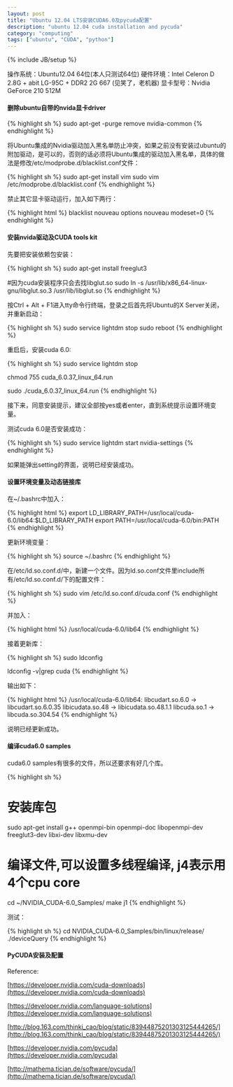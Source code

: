 ```yaml
---
layout: post
title: "Ubuntu 12.04 LTS安装CUDA6.0及pycuda配置"
description: "ubuntu 12.04 cuda installation and pycuda"
category: "computing"
tags: ["ubuntu", "CUDA", "python"]
---
```

{% include JB/setup %}

操作系统：Ubuntu12.04 64位(本人只测试64位)
硬件环境：Intel Celeron D 2.8G + abit LG-95C + DDR2 2G 667 (见笑了，老机器)
显卡型号：Nvidia GeForce 210 512M

#### 删除ubuntu自带的nvida显卡driver

{% highlight sh %}
sudo apt-get -purge remove nvidia-common
{% endhighlight %}

将Ubuntu集成的Nvidia驱动加入黑名单防止冲突，如果之前没有安装过ubuntu的附加驱动，是可以的，否则的话必须将Ubuntu集成的驱动加入黑名单，具体的做法是修改/etc/modprobe.d/blacklist.conf文件：

{% highlight sh %}
sudo apt-get install vim
sudo vim /etc/modprobe.d/blacklist.conf
{% endhighlight %}

禁止其它显卡驱动运行，加入如下两行：

{% highlight html %}
blacklist nouveau
options nouveau modeset=0
{% endhighlight %}

#### 安装nvida驱动及CUDA tools kit

先要把安装依赖包安装：

{% highlight sh %}
sudo apt-get install freeglut3

#因为cuda安装程序只会去找libglut.so
sudo ln -s /usr/lib/x86_64-linux-gnu/libglut.so.3 /usr/lib/libglut.so
{% endhighlight %}

按Ctrl + Alt + F1进入tty命令行终端，登录之后首先将Ubuntu的X Server关闭，并重新启动：

{% highlight sh %}
sudo service lightdm stop
sudo reboot 
{% endhighlight %}

重启后，安装cuda 6.0:

{% highlight sh %}
sudo service lightdm stop

chmod 755 cuda_6.0.37_linux_64.run

sudo ./cuda_6.0.37_linux_64.run
{% endhighlight %}

接下来，同意安装提示，建议全部按yes或者enter，直到系统提示设置环境变量。

测试cuda 6.0是否安装成功：

{% highlight sh %}
sudo service lightdm start
nvidia-settings
{% endhighlight %}

如果能弹出setting的界面，说明已经安装成功。

#### 设置环境变量及动态链接库

在~/.bashrc中加入：

{% highlight html %}
export LD_LIBRARY_PATH=/usr/local/cuda-6.0/lib64:$LD_LIBRARY_PATH
export PATH=/usr/local/cuda-6.0/bin:PATH
{% endhighlight %}

更新环境变量：

{% highlight sh %}
source ~/.bashrc
{% endhighlight %}

在/etc/ld.so.conf.d/中，新建一个文件。因为ld.so.conf文件里include所有/etc/ld.so.conf.d/下的配置文件：

{% highlight sh %}
sudo vim /etc/ld.so.conf.d/cuda.conf
{% endhighlight %}

并加入：

{% highlight html %}
/usr/local/cuda-6.0/lib64
{% endhighlight %}

接着更新库：

{% highlight sh %}
sudo ldconfig

ldconfig -v|grep cuda
{% endhighlight %}

输出如下：

{% highlight html %}
/usr/local/cuda-6.0/lib64:
    libcudart.so.6.0 -> libcudart.so.6.0.35
    libicudata.so.48 -> libicudata.so.48.1.1
    libcuda.so.1 -> libcuda.so.304.54
{% endhighlight %}

说明已经更新成功。

#### 编译cuda6.0 samples

cuda6.0 samples有很多的文件，所以还要求有好几个库。

{% highlight sh %}
# 安装库包
sudo apt-get install g++ openmpi-bin openmpi-doc libopenmpi-dev freeglut3-dev libxi-dev libxmu-dev
# 编译文件,可以设置多线程编译, j4表示用4个cpu core
cd ~/NVIDIA_CUDA-6.0_Samples/
make j1 
{% endhighlight %}

测试：

{% highlight sh %}
cd NVIDIA_CUDA-6.0_Samples/bin/linux/release/
./deviceQuery
{% endhighlight %}

#### PyCUDA安装及配置



Reference:

[https://developer.nvidia.com/cuda-downloads](https://developer.nvidia.com/cuda-downloads)

[https://developer.nvidia.com/language-solutions](https://developer.nvidia.com/language-solutions)

[http://blog.163.com/thinki_cao/blog/static/83944875201303125444265/](http://blog.163.com/thinki_cao/blog/static/83944875201303125444265/)

[https://developer.nvidia.com/pycuda](https://developer.nvidia.com/pycuda)

[http://mathema.tician.de/software/pycuda/](http://mathema.tician.de/software/pycuda/)

